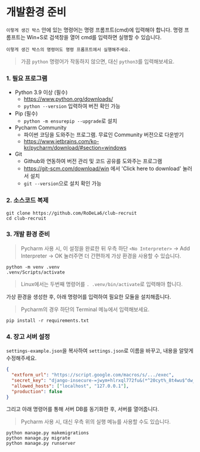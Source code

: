 # 개발환경 준비

`이렇게 생긴 박스` 안에 있는 명령어는 명령 프롬프트(cmd)에 입력해야 합니다. 명령 프롬프트는 Win+S로 검색창을 열어 cmd를 입력하면 실행할 수 있습니다.
```
이렇게 생긴 박스의 명령어도 명령 프롬프트에서 실행해주세요.
```
> 가끔 `python` 명령어가 작동하지 않으면, 대신 `python3`를 입력해보세요.

### 1. 필요 프로그램

* Python 3.9 이상 (필수)
  * https://www.python.org/downloads/
  * `python --version` 입력하여 버전 확인 가능
* Pip (필수)
  * `python -m ensurepip --upgrade`로 설치
* Pycharm Community
  * 파이썬 코딩을 도와주는 프로그램. 무료인 Community 버전으로 다운받기
  * https://www.jetbrains.com/ko-kr/pycharm/download/#section=windows
* Git
  * Github와 연동하여 버전 관리 및 코드 공유를 도와주는 프로그램
  * https://git-scm.com/download/win 에서 'Click here to download' 눌러서 설치
  * `git --version`으로 설치 확인 가능

### 2. 소스코드 복제
```commandline
git clone https://github.com/RoDeLa6/club-recruit
cd club-recruit
```

### 3. 개발 환경 준비

> Pycharm 사용 시, 이 설정을 완료한 뒤 우측 하단 `<No Interpreter>` -> Add Interpreter -> OK 눌러주면 더 간편하게 가상 환경을 사용할 수 있습니다.

```commandline
python -m venv .venv
.venv/Scripts/activate
```
> Linux에서는 두번째 명령어를 `. .venv/bin/activate`로 입력해야 합니다.

가상 환경을 생성한 후, 아래 명령어를 입력하여 필요한 모듈을 설치해줍니다.
> Pycharm의 경우 하단의 Terminal 메뉴에서 입력해보세요.
```commandline
pip install -r requirements.txt
```

### 4. 장고 서버 설정

`settings-example.json`을 복사하여 `settings.json`로 이름을 바꾸고, 내용을 알맞게 수정해주세요.
```json
{
  "extform_url": "https://script.google.com/macros/s/.../exec",
  "secret_key": "django-insecure-=jwym+hlrxql772fu&(*^20cyt%_8t4wu$^dw__v^ugbm*=+ha",
  "allowed_hosts": ["localhost", "127.0.0.1"],
  "production": false
}
```
그리고 아래 명령어를 통해 서버 DB를 동기화한 후, 서버를 열어줍니다.
> Pycharm 사용 시, 대신 우측 위의 실행 메뉴를 사용할 수도 있습니다.
```commandline
python manage.py makemigrations
python manage.py migrate
python manage.py runserver
```